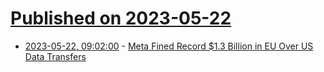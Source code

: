 # [Published on 2023-05-22](index.md)

* [2023-05-22, 09:02:00](https://tech.slashdot.org/story/23/05/22/092242/meta-fined-record-13-billion-in-eu-over-us-data-transfers?utm_source=rss1.0mainlinkanon&utm_medium=feed) - [Meta Fined Record $1.3 Billion in EU Over US Data Transfers](https://tech.slashdot.org/story/23/05/22/092242/meta-fined-record-13-billion-in-eu-over-us-data-transfers?utm_source=rss1.0mainlinkanon&utm_medium=feed)
